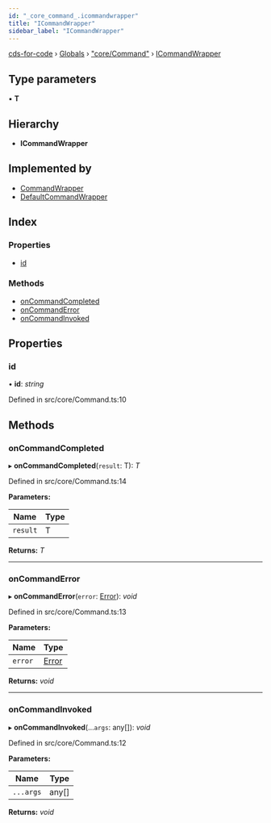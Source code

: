 ```yaml
---
id: "_core_command_.icommandwrapper"
title: "ICommandWrapper"
sidebar_label: "ICommandWrapper"
---
```


[cds-for-code](../index.md) › [Globals](../globals.md) › ["core/Command"](../modules/_core_command_.md) › [ICommandWrapper](_core_command_.icommandwrapper.md)

## Type parameters

▪ **T**

## Hierarchy

* **ICommandWrapper**

## Implemented by

* [CommandWrapper](../classes/_core_command_.commandwrapper.md)
* [DefaultCommandWrapper](../classes/_core_command_.defaultcommandwrapper.md)

## Index

### Properties

* [id](_core_command_.icommandwrapper.md#id)

### Methods

* [onCommandCompleted](_core_command_.icommandwrapper.md#oncommandcompleted)
* [onCommandError](_core_command_.icommandwrapper.md#oncommanderror)
* [onCommandInvoked](_core_command_.icommandwrapper.md#oncommandinvoked)

## Properties

###  id

• **id**: *string*

Defined in src/core/Command.ts:10

## Methods

###  onCommandCompleted

▸ **onCommandCompleted**(`result`: T): *T*

Defined in src/core/Command.ts:14

**Parameters:**

Name | Type |
------ | ------ |
`result` | T |

**Returns:** *T*

___

###  onCommandError

▸ **onCommandError**(`error`: [Error](../classes/_core_security_authentication_.authenticationerror.md#static-error)): *void*

Defined in src/core/Command.ts:13

**Parameters:**

Name | Type |
------ | ------ |
`error` | [Error](../classes/_core_security_authentication_.authenticationerror.md#static-error) |

**Returns:** *void*

___

###  onCommandInvoked

▸ **onCommandInvoked**(...`args`: any[]): *void*

Defined in src/core/Command.ts:12

**Parameters:**

Name | Type |
------ | ------ |
`...args` | any[] |

**Returns:** *void*
